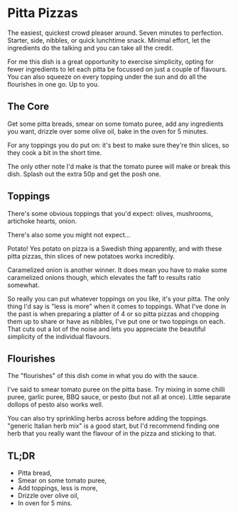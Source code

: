 # Pitta Pizzas

The easiest, quickest crowd pleaser around.  Seven minutes to perfection.
Starter, side, nibbles, or quick lunchtime snack.  Minimal effort, let the
ingredients do the talking and you can take all the credit.

For me this dish is a great opportunity to exercise simplicity, opting for
fewer ingredients to let each pitta be focussed on just a couple of flavours.
You can also squeeze on every topping under the sun and do all the flourishes
in one go.  Up to you.

## The Core

Get some pitta breads, smear on some tomato puree, add any ingredients you
want, drizzle over some olive oil, bake in the oven for 5 minutes.

For any toppings you do put on: it's best to make sure they're thin slices, so
they cook a bit in the short time.

The only other note I'd make is that the tomato puree will make or break this
dish.  Splash out the extra 50p and get the posh one.

## Toppings

There's some obvious toppings that you'd expect: olives, mushrooms, artichoke
hearts, onion.

There's also some you might not expect...

Potato! Yes potato on pizza is a Swedish thing apparently, and with these pitta
pizzas, thin slices of new potatoes works incredibly.

Caramelized onion is another winner.  It does mean you have to make some
caramelized onions though, which elevates the faff to results ratio somewhat.

So really you can put whatever toppings on you like, it's your pitta.  The only
thing I'd say is "less is more" when it comes to toppings.  What I've done in
the past is when preparing a platter of 4 or so pitta pizzas and chopping them
up to share or have as nibbles, I've put one or two toppings on each. That cuts
out a lot of the noise and lets you appreciate the beautiful simplicity of the
individual flavours.

## Flourishes

The "flourishes" of this dish come in what you do with the sauce.

I've said to smear tomato puree on the pitta base.  Try mixing in some chilli
puree, garlic puree, BBQ sauce, or pesto (but not all at once).  Little
separate dollops of pesto also works well.

You can also try sprinkling herbs across before adding the toppings. "generic
Italian herb mix" is a good start, but I'd recommend finding one herb that you
really want the flavour of in the pizza and sticking to that.

## TL;DR

- Pitta bread,
- Smear on some tomato puree,
- Add toppings, less is more,
- Drizzle over olive oil,
- In oven for 5 mins.

